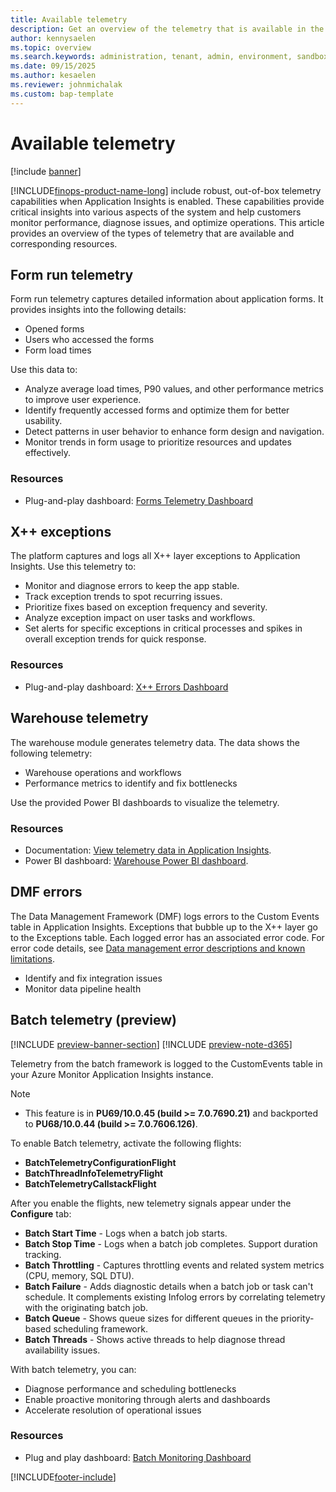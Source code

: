 ```yaml
---
title: Available telemetry
description: Get an overview of the telemetry that is available in the Monitoring and telemetry feature.
author: kennysaelen
ms.topic: overview
ms.search.keywords: administration, tenant, admin, environment, sandbox, telemetry
ms.date: 09/15/2025
ms.author: kesaelen
ms.reviewer: johnmichalak
ms.custom: bap-template
---
```


# Available telemetry

[!include [banner](../includes/banner.md)]

[!INCLUDE[finops-product-name-long](includes/finops-product-name-long.md)] include robust, out-of-box telemetry capabilities when Application Insights is enabled. These capabilities provide critical insights into various aspects of the system and help customers monitor performance, diagnose issues, and optimize operations. This article provides an overview of the types of telemetry that are available and corresponding resources.

## Form run telemetry

Form run telemetry captures detailed information about application forms. It provides insights into the following details:

- Opened forms
- Users who accessed the forms
- Form load times

Use this data to:

- Analyze average load times, P90 values, and other performance metrics to improve user experience.
- Identify frequently accessed forms and optimize them for better usability.
- Detect patterns in user behavior to enhance form design and navigation.
- Monitor trends in form usage to prioritize resources and updates effectively.

### Resources

- Plug-and-play dashboard: [Forms Telemetry Dashboard](https://github.com/microsoft/Dynamics-365-FastTrack-FSCM-Telemetry-Samples/tree/main/Dashboards/AzureDataExplorer/Forms)

## X++ exceptions

The platform captures and logs all X++ layer exceptions to Application Insights. Use this telemetry to:

- Monitor and diagnose errors to keep the app stable.
- Track exception trends to spot recurring issues.
- Prioritize fixes based on exception frequency and severity.
- Analyze exception impact on user tasks and workflows.
- Set alerts for specific exceptions in critical processes and spikes in overall exception trends for quick response.

### Resources

- Plug-and-play dashboard: [X++ Errors Dashboard](https://github.com/microsoft/Dynamics-365-FastTrack-FSCM-Telemetry-Samples/tree/main/Dashboards/AzureDataExplorer/Errors)

## Warehouse telemetry

The warehouse module generates telemetry data. The data shows the following telemetry:

- Warehouse operations and workflows
- Performance metrics to identify and fix bottlenecks

Use the provided Power BI dashboards to visualize the telemetry.

### Resources

- Documentation: [View telemetry data in Application Insights](/dynamics365/supply-chain/warehousing/application-insights-monitor-usage-performance#view-telemetry-data-in-power-bi).
- Power BI dashboard: [Warehouse Power BI dashboard](https://github.com/microsoft/d365-scm-telemetry/tree/main/samples/PowerBI/Appsource).

## DMF errors

The Data Management Framework (DMF) logs errors to the Custom Events table in Application Insights. Exceptions that bubble up to the X++ layer go to the Exceptions table. Each logged error has an associated error code. For error code details, see [Data management error descriptions and known limitations](../data-entities/dm-error-descriptions.md).

- Identify and fix integration issues
- Monitor data pipeline health

## Batch telemetry (preview)

[!INCLUDE [preview-banner-section](~/../shared-content/shared/preview-includes/preview-banner-section.md)]
[!INCLUDE [preview-note-d365](~/../shared-content/shared/preview-includes/preview-note-d365.md)]

Telemetry from the batch framework is logged to the CustomEvents table in your Azure Monitor Application Insights instance.

> [!NOTE]
> - This feature is in **PU69/10.0.45 (build >= 7.0.7690.21)** and backported to **PU68/10.0.44 (build >= 7.0.7606.126)**.

To enable Batch telemetry, activate the following flights:
- **BatchTelemetryConfigurationFlight**
- **BatchThreadInfoTelemetryFlight**
- **BatchTelemetryCallstackFlight**

After you enable the flights, new telemetry signals appear under the **Configure** tab:

- **Batch Start Time** - Logs when a batch job starts.
- **Batch Stop Time** - Logs when a batch job completes. Support duration tracking.
- **Batch Throttling** - Captures throttling events and related system metrics (CPU, memory, SQL DTU).
- **Batch Failure** - Adds diagnostic details when a batch job or task can't schedule. It complements existing Infolog errors by correlating telemetry with the originating batch job.
- **Batch Queue** - Shows queue sizes for different queues in the priority-based scheduling framework.
- **Batch Threads** - Shows active threads to help diagnose thread availability issues.

With batch telemetry, you can:
- Diagnose performance and scheduling bottlenecks
- Enable proactive monitoring through alerts and dashboards
- Accelerate resolution of operational issues

### Resources

- Plug and play dashboard: [Batch Monitoring Dashboard](https://github.com/microsoft/Dynamics-365-FastTrack-FSCM-Telemetry-Samples/tree/main/Dashboards/AzureDataExplorer/Batch)

[!INCLUDE[footer-include](../../../includes/footer-banner.md)]

